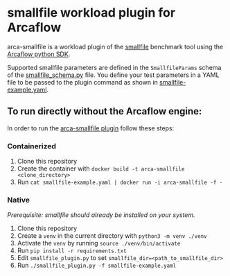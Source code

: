 # smallfile workload plugin for Arcaflow

arca-smallfile is a workload plugin of the [smallfile](https://github.com/distributed-system-analysis/smallfile) benchmark tool
using the [Arcaflow python SDK](https://github.com/arcalot/arcaflow-plugin-sdk-python).

Supported smallfile parameters are defined in the `SmallfileParams` schema of the [smallfile_schema.py](smallfile_schema.py) file.
You define your test parameters in a YAML file to be passed to the plugin command as shown in [smallfile-example.yaml](smallfile-example.yaml).

## To run directly without the Arcaflow engine:

In order to run the [arca-smallfile plugin](smallfile_plugin.py) follow these steps:

### Containerized
1. Clone this repository
2. Create the container with `docker build -t arca-smallfile <clone_directory>`
3. Run `cat smallfile-example.yaml | docker run -i arca-smallfile -f -`

### Native
*Prerequisite: smallfile should already be installed on your system.* 

1. Clone this repository
2. Create a `venv` in the current directory with `python3 -m venv ./venv`
3. Activate the `venv` by running `source ./venv/bin/activate`
4. Run `pip install -r requirements.txt`
5. Edit `smallfile_plugin.py` to set `smallfile_dir=<path_to_smallfile_dir>`
6. Run `./smallfile_plugin.py -f smallfile-example.yaml`
